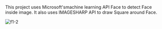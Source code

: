 This project uses Microsoft'smachine learning API Face to detect Face inside image. It also uses IMAGESHARP API to draw Square around Face.

![f1-2](https://user-images.githubusercontent.com/24284135/58108025-0c7a0400-7bb9-11e9-8ae8-a5b4a0f972d8.jpeg)
